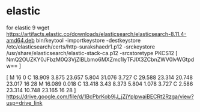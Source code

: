 # elastic
for elastic 9
wget https://artifacts.elastic.co/downloads/elasticsearch/elasticsearch-8.11.4-amd64.deb
bin/keytool -importkeystore -destkeystore /etc/elasticsearch/certs/http-surakshaedr1.p12 -srckeystore /usr/share/elasticsearch/elastic-stack-ca.p12 -srcstoretype PKCS12
 [ NmQ2OUZKY0JFbzM0Q3VjZlBLbmo6MXZmc1lyTFJIX3ZCbnZWV0lvWGtpdw==
 ]

[
M 16 0 C 18.909 3.875 23.657 5.804 31.076 3.727 C 29.588 23.314 20.748 23.017 16 28 M 16.089 0.018 C 13.418 3.43 8.373 5.804 1.078 3.727 C 2.586 23.314 10.748 23.165 16 28
]
https://drive.google.com/file/d/1BcPbrKob9IJ_jZjYpIpwaiBECRt2Rzga/view?usp=drive_link

